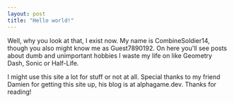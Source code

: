 ```yaml
---
layout: post
title: "Hello world!"
---
```

<!-- wp:paragraph -->
<p>Well, why you look at that, I exist now. My name is CombineSoldier14, though you also might know me as Guest7890192. On here you'll see posts about dumb and unimportant hobbies I waste my life on like Geometry Dash, Sonic or Half-Life.</p>
<!-- /wp:paragraph -->

<!-- wp:paragraph -->
<p>I might use this site a lot for stuff or not at all. Special thanks to my friend Damien for getting this site up, his blog is at alphagame.dev. Thanks for reading!</p>
<!-- /wp:paragraph -->